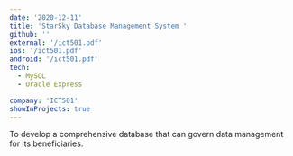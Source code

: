 ```yaml
---
date: '2020-12-11'
title: 'StarSky Database Management System '
github: ''
external: '/ict501.pdf'
ios: '/ict501.pdf'
android: '/ict501.pdf'
tech:
  - MySQL
  - Oracle Express

company: 'ICT501'
showInProjects: true
---
```


To develop a comprehensive database that can govern data management for its beneficiaries.
